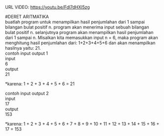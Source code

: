 URL VIDEO: https://youtu.be/Fdl7dHXl5zg <br>

#DERET ARITMATIKA<br>
buatlah program untuk menampilkan hasil penjumlahan dari 1 sampai bilangan bulat positif n. program akan menerima input sebuah bilangan bulat positif n. selanjutnya program akan menampilkan hasil penjumlahan dari 1 sampai n. Misalkan kita memasukkan input n = 6, maka program akan menghitung hasil penjumlahan dari: 1+2+3+4+5+6 dan akan menampilkan hasilnya yaitu: 21.<br>
contoh input output 1<br>
input<br>
6<br>
output<br>
21<br>

*karena:  1 + 2 + 3 + 4 + 5 + 6 = 21<br>

contoh input output 2<br>
input<br>
17<br>
output<br>
153<br>

*karena:  1 + 2 + 3 + 4 + 5 + 6 + 7 + 8 + 9 + 10 + 11 + 12 + 13 + 14 + 15 + 16 + 17 = 153<br>




